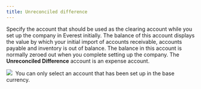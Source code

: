 ```yaml
---
title: Unreconciled difference
---
```



Specify the account that should be used as the clearing account while  you set up the company in Everest  initially. The balance of this account displays the value by which  your initial import of accounts receivable, accounts payable and inventory  is out of balance. The balance in this account is normally zeroed out  when you complete setting up the company. The **Unreconciled 
 Difference** account is an expense account.


![]({{site.acc_baseurl}}/img/note.gif)  You  can only select an account that has been set up in the base currency.
